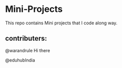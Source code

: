 # Mini-Projects
  This repo contains Mini projects that I code along way.

## contributers:

@warandrule
Hi there

@eduhubIndia